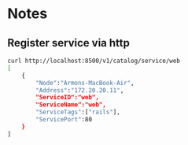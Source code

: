 # Notes

## Register service via http

```sh
curl http://localhost:8500/v1/catalog/service/web
[
    {
        "Node":"Armons-MacBook-Air",
        "Address":"172.20.20.11",
        "ServiceID":"web", 
        "ServiceName":"web",
        "ServiceTags":["rails"],
        "ServicePort":80
    }
]
```